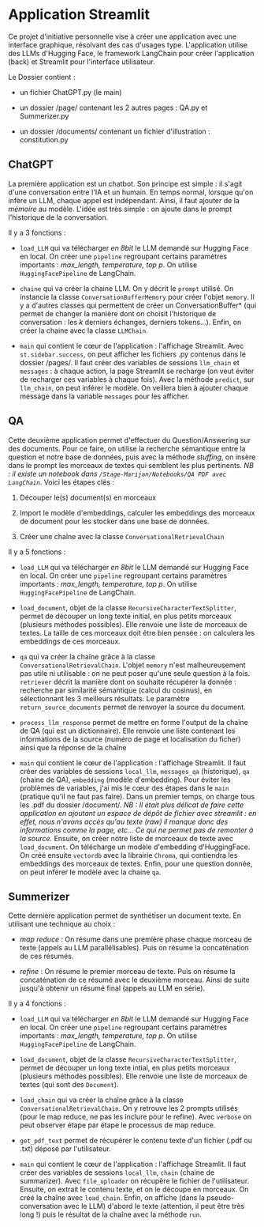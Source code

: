 # Application Streamlit

Ce projet d'initiative personnelle vise à créer une application avec une interface graphique, résolvant des cas d'usages type. L'application utilise des LLMs d'Hugging Face, le framework LangChain pour créer l'application (back) et Streamlit pour l'interface utilisateur.



Le Dossier contient :

- un fichier ChatGPT.py (le main)

- un dossier /page/ contenant les 2 autres pages : QA.py et Summerizer.py

- un dossier /documents/ contenant un fichier d'illustration : constitution.py



## ChatGPT

La première application est un chatbot. Son principe est simple : il s'agit d'une conversation entre l'IA et un humain. En temps normal, lorsque qu'on infère un LLM, chaque appel est indépendant. Ainsi, il faut ajouter de la _mémoire_ au modèle. L'idée est très simple : on ajoute dans le prompt l'historique de la conversation.



Il y a 3 fonctions :

- `load_LLM` qui va télécharger _en 8bit_ le LLM demandé sur Hugging Face en local. On créer une `pipeline` regroupant certains paramètres importants : _max_length, temperature, top p_. On utilise `HuggingFacePipeline` de LangChain.

- `chaine` qui va créer la chaine LLM. On y décrit le `prompt` utilisé. On instancie la classe `ConversationBufferMemory` pour créer l'objet `memory`. Il y a d'autres classes qui permettent de créer un ConversationBuffer* (qui permet de changer la manière dont on choisit l'historique de conversation : les _k_ derniers échanges, derniers tokens...). Enfin, on créer la chaine avec la classe `LLMChain`.

- `main` qui contient le cœur de l'application : l'affichage Streamlit. Avec `st.sidebar.success`, on peut afficher les fichiers .py contenus dans le dossier /pages/. Il faut créer des variables de sessions `llm_chain` et `messages` : à chaque action, la page Streamlit se recharge (on veut éviter de recharger ces variables à chaque fois). Avec la méthode `predict`, sur `llm_chain`, on peut inférer le modèle. On veillera bien à ajouter chaque message dans la variable `messages` pour les afficher.



## QA

Cette deuxième application permet d'effectuer du Question/Answering sur des documents. Pour ce faire, on utilise la recherche sémantique entre la question et notre base de données, puis avec la méthode _stuffing_, on insère dans le prompt les morceaux de textes qui semblent les plus pertinents. _NB : il existe un notebook dans `/Stage-Marijan/Notebooks/QA PDF avec LangChain`_. Voici les étapes clés :

1. Découper le(s) document(s) en morceaux

2. Import le modèle d'embeddings, calculer les embeddings des morceaux de document pour les stocker dans une base de données.

3. Créer une chaîne avec la classe `ConversationalRetrievalChain`





Il y a 5 fonctions :

- `load_LLM` qui va télécharger _en 8bit_ le LLM demandé sur Hugging Face en local. On créer une `pipeline` regroupant certains paramètres importants : _max_length, temperature, top p_. On utilise `HuggingFacePipeline` de LangChain.

- `load_document`, objet de la classe `RecursiveCharacterTextSplitter`, permet de découper un long texte initial, en plus petits morceaux (plusieurs méthodes possibles). Elle renvoie une liste de morceaux de textes. La taille de ces morceaux doit être bien pensée : on calculera les embeddings de ces morceaux.

- `qa` qui va créer la chaîne grâce à la classe `ConversationalRetrievalChain`. L'objet `memory` n'est malheureusement pas utile ni utilisable : on ne peut poser qu'une seule question à la fois. `retriever` décrit la manière dont on souhaite récupérer la donnée : recherche par similarité sémantique (calcul du cosinus), en sélectionnant les 3 meilleurs résultats. Le paramètre `return_source_documents` permet de renvoyer la source du document.

- `process_llm_response` permet de mettre en forme l'output de la chaîne de QA (qui est un dictionnaire). Elle renvoie une liste contenant les informations de la source (numéro de page et localisation du ficher) ainsi que la réponse de la chaîne

- `main` qui contient le cœur de l'application : l'affichage Streamlit. Il faut créer des variables de sessions `local_llm`, `messages_qa` (historique), `qa` (chaine de QA), `embedding` (modèle d'embedding). Pour éviter les problèmes de variables, j'ai mis le cœur des étapes dans le `main` (pratique qu'il ne faut pas faire). Dans un premier temps, on charge tous les .pdf du dossier /document/. _NB : Il était plus délicat de faire cette application en ajoutant un espace de dépôt de fichier avec streamlit : en effet, nous n'avons accès qu'au texte (raw) il manque donc des informations comme la page, etc... Ce qui ne permet pas de remonter à la source._ Ensuite, on créer notre liste de morceaux de texte avec `load_document`. On télécharge un modèle d'embedding d'HuggingFace. On créé ensuite `vectordb` avec la librairie `Chroma`, qui contiendra les embeddings des morceaux de textes. Enfin, pour une question donnée, on peut inférer le modèle avec la chaine `qa`.





## Summerizer

Cette dernière application permet de synthétiser un document texte. En utilisant une technique au choix :

- _map reduce_ : On résume dans une première phase chaque morceau de texte (appels au LLM parallélisables). Puis on résume la concaténation de ces résumés.

- _refine_ : On résume le premier morceau de texte. Puis on résume la concaténation de ce résumé avec le deuxième morceau. Ainsi de suite jusqu'à obtenir un résumé final (appels au LLM en série).







Il y a 4 fonctions :

- `load_LLM` qui va télécharger _en 8bit_ le LLM demandé sur Hugging Face en local. On créer une `pipeline` regroupant certains paramètres importants : _max_length, temperature, top p_. On utilise `HuggingFacePipeline` de LangChain.

- `load_document`, objet de la classe `RecursiveCharacterTextSplitter`, permet de découper un long texte intial, en plus petits morceaux (plusieurs méthodes possibles). Elle renvoie une liste de morceaux de textes (qui sont des `Document`).

- `load_chain` qui va créer la chaîne grâce à la classe `ConversationalRetrievalChain`. On y retrouve les 2 prompts utilisés (pour le map reduce, ne pas les inclure pour le refine). Avec `verbose` on peut observer étape par étape le processus de map reduce.

- `get_pdf_text` permet de récupérer le contenu texte d'un fichier (.pdf ou .txt) déposé par l'utilisateur.

- `main` qui contient le cœur de l'application : l'affichage Streamlit. Il faut créer des variables de sessions `local_llm`, `chain` (chaine de summarizer). Avec `file_uploader` on récupère le fichier de l'utilisateur. Ensuite, on extrait le contenu texte, et on le découpe en morceaux. On créé la chaîne avec `load_chain`. Enfin, on affiche (dans la pseudo-conversation avec le LLM) d'abord le texte (attention, il peut être très long !) puis le résultat de la chaîne avec la méthode `run`.